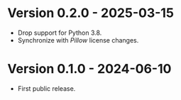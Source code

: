# Version 0.2.0 - 2025-03-15

* Drop support for Python 3.8.
* Synchronize with *Pillow* license changes.

# Version 0.1.0 - 2024-06-10

* First public release.
